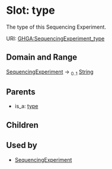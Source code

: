 
# Slot: type


The type of this Sequencing Experiment.

URI: [GHGA:SequencingExperiment_type](https://w3id.org/GHGA/SequencingExperiment_type)


## Domain and Range

[SequencingExperiment](SequencingExperiment.md) &#8594;  <sub>0..1</sub> [String](types/String.md)

## Parents

 *  is_a: [type](type.md)

## Children


## Used by

 * [SequencingExperiment](SequencingExperiment.md)
